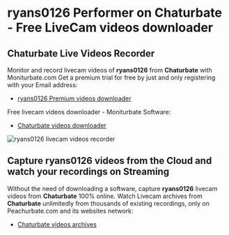 # ryans0126 Performer on Chaturbate - Free LiveCam videos downloader

## Chaturbate Live Videos Recorder

Monitor and record livecam videos of **ryans0126** from **Chaturbate** with Moniturbate.com
Get a premium trial for free by just and only registering with your Email address:
* [ryans0126 Premium videos downloader](https://moniturbate.com/request-demo-licence-key.html)

Free livecam videos downloader - Moniturbate Software:
* [Chaturbate videos downloader](https://moniturbate.com/moniturbate-download-software.html)

![ryans0126 livecam videos recorder](https://peachurnet.com/templates/moniturbate-software.png)


## Capture ryans0126 videos from the Cloud and watch your recordings on Streaming

Without the need of downloading a software, capture **ryans0126** livecam videos from **Chaturbate** 100% online.
Watch Livecam archives from **Chaturbate** unlimitedly from thousands of existing recordings, only on Peachurbate.com and its websites network:
* [Chaturbate videos archives](https://peachurnet.com/)